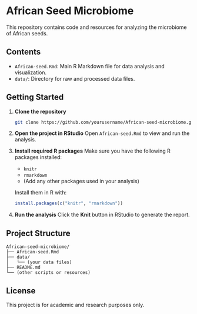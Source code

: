 # African Seed Microbiome

This repository contains code and resources for analyzing the microbiome of African seeds.

## Contents

- `African-seed.Rmd`: Main R Markdown file for data analysis and visualization.
- `data/`: Directory for raw and processed data files.

## Getting Started

1. **Clone the repository**
   ```sh
   git clone https://github.com/yourusername/African-seed-microbiome.git
   ```

2. **Open the project in RStudio**
   Open `African-seed.Rmd` to view and run the analysis.

3. **Install required R packages**
   Make sure you have the following R packages installed:
   - `knitr`
   - `rmarkdown`
   - (Add any other packages used in your analysis)

   Install them in R with:
   ```r
   install.packages(c("knitr", "rmarkdown"))
   ```

4. **Run the analysis**
   Click the **Knit** button in RStudio to generate the report.

## Project Structure

```
African-seed-microbiome/
├── African-seed.Rmd
├── data/
│   └── (your data files)
├── README.md
└── (other scripts or resources)
```

## License

This project is for academic and research purposes only.